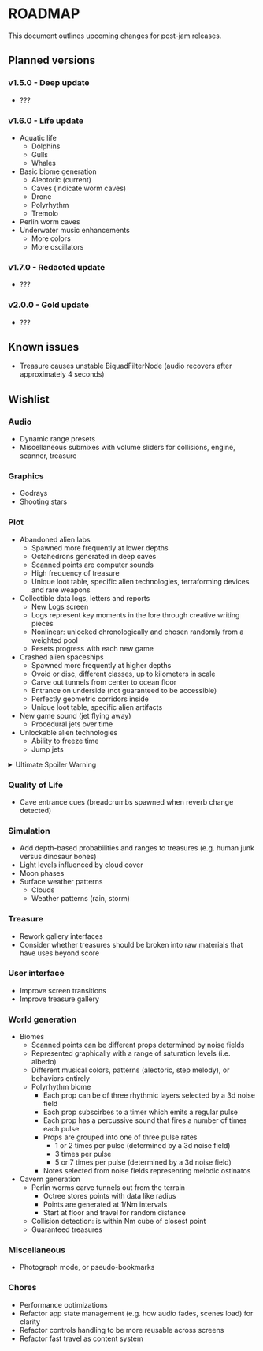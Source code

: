 # ROADMAP
This document outlines upcoming changes for post-jam releases.

## Planned versions
### v1.5.0 - Deep update
- ???

### v1.6.0 - Life update
- Aquatic life
  - Dolphins
  - Gulls
  - Whales
- Basic biome generation
  - Aleotoric (current)
  - Caves (indicate worm caves)
  - Drone
  - Polyrhythm
  - Tremolo
- Perlin worm caves
- Underwater music enhancements
  - More colors
  - More oscillators

### v1.7.0 - Redacted update
- ???

### v2.0.0 - Gold update
- ???

## Known issues
- Treasure causes unstable BiquadFilterNode (audio recovers after approximately 4 seconds)

## Wishlist
### Audio
- Dynamic range presets
- Miscellaneous submixes with volume sliders for collisions, engine, scanner, treasure

### Graphics
- Godrays
- Shooting stars

### Plot
- Abandoned alien labs
  - Spawned more frequently at lower depths
  - Octahedrons generated in deep caves
  - Scanned points are computer sounds
  - High frequency of treasure
  - Unique loot table, specific alien technologies, terraforming devices and rare weapons
- Collectible data logs, letters and reports
  - New Logs screen
  - Logs represent key moments in the lore through creative writing pieces
  - Nonlinear: unlocked chronologically and chosen randomly from a weighted pool
  - Resets progress with each new game
- Crashed alien spaceships
  - Spawned more frequently at higher depths
  - Ovoid or disc, different classes, up to kilometers in scale
  - Carve out tunnels from center to ocean floor
  - Entrance on underside (not guaranteed to be accessible)
  - Perfectly geometric corridors inside
  - Unique loot table, specific alien artifacts
- New game sound (jet flying away)
  - Procedural jets over time
- Unlockable alien technologies
  - Ability to freeze time
  - Jump jets

<details>
  <summary>Ultimate Spoiler Warning</summary>
  <ul>
    <li>Aliens wanted to peacefully immigrate to Earth.</li>
    <li>Alien leaders established a secret base on Earth.</li>
  </ul>
</details>

### Quality of Life
- Cave entrance cues (breadcrumbs spawned when reverb change detected)

### Simulation
- Add depth-based probabilities and ranges to treasures (e.g. human junk versus dinosaur bones)
- Light levels influenced by cloud cover
- Moon phases
- Surface weather patterns
  - Clouds
  - Weather patterns (rain, storm)

### Treasure
- Rework gallery interfaces
- Consider whether treasures should be broken into raw materials that have uses beyond score

### User interface
- Improve screen transitions
- Improve treasure gallery

### World generation
- Biomes
  - Scanned points can be different props determined by noise fields
  - Represented graphically with a range of saturation levels (i.e. albedo)
  - Different musical colors, patterns (aleotoric, step melody), or behaviors entirely
  - Polyrhythm biome
    - Each prop can be of three rhythmic layers selected by a 3d noise field
    - Each prop subscirbes to a timer which emits a regular pulse
    - Each prop has a percussive sound that fires a number of times each pulse
    - Props are grouped into one of three pulse rates
      - 1 or 2 times per pulse (determined by a 3d noise field)
      - 3 times per pulse
      - 5 or 7 times per pulse (determined by a 3d noise field)
    - Notes selected from noise fields representing melodic ostinatos
- Cavern generation
  - Perlin worms carve tunnels out from the terrain
    - Octree stores points with data like radius
    - Points are generated at 1/Nm intervals
    - Start at floor and travel for random distance
  - Collision detection: is within Nm cube of closest point
  - Guaranteed treasures

### Miscellaneous
- Photograph mode, or pseudo-bookmarks

### Chores
- Performance optimizations
- Refactor app state management (e.g. how audio fades, scenes load) for clarity
- Refactor controls handling to be more reusable across screens
- Refactor fast travel as content system
